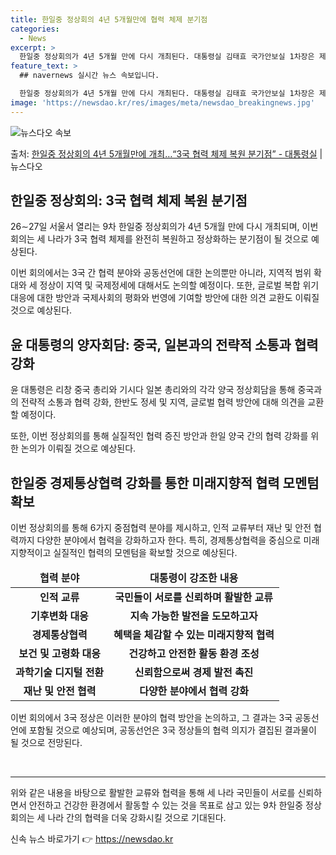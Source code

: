 ```yaml
---
title: 한일중 정상회의 4년 5개월만에 협력 체제 분기점
categories:
  - News
excerpt: >
  한일중 정상회의가 4년 5개월 만에 다시 개최된다. 대통령실 김태효 국가안보실 1차장은 제9차 한일중 정상회…
feature_text: >
  ## navernews 실시간 뉴스 속보입니다.

  한일중 정상회의가 4년 5개월 만에 다시 개최된다. 대통령실 김태효 국가안보실 1차장은 제9차 한일중 정상회…
image: 'https://newsdao.kr/res/images/meta/newsdao_breakingnews.jpg'
---
```


![뉴스다오 속보](https://newsdao.kr/res/images/meta/newsdao_breakingnews.jpg)

<p>출처: <a href="https://newsdao.kr/3906" rel="dofollow">한일중 정상회의 4년 5개월만에 개최…“3국 협력 체제 복원 분기점” - 대통령실</a> | 뉴스다오</p>

<h2 data-ke-size="size26">한일중 정상회의: 3국 협력 체제 복원 분기점</h2>
<p data-ke-size="size16">26∼27일 서울서 열리는 9차 한일중 정상회의가 4년 5개월 만에 다시 개최되며, 이번 회의는 세 나라가 3국 협력 체제를 완전히 복원하고 정상화하는 분기점이 될 것으로 예상된다.</p>
<p data-ke-size="size16">이번 회의에서는 3국 간 협력 분야와 공동선언에 대한 논의뿐만 아니라, 지역적 범위 확대와 세 정상이 지역 및 국제정세에 대해서도 논의할 예정이다. 또한, 글로벌 복합 위기 대응에 대한 방안과 국제사회의 평화와 번영에 기여할 방안에 대한 의견 교환도 이뤄질 것으로 예상된다.</p>

<h2 data-ke-size="size26">윤 대통령의 양자회담: 중국, 일본과의 전략적 소통과 협력 강화</h2>
<p data-ke-size="size16">윤 대통령은 리창 중국 총리와 기시다 일본 총리와의 각각 양국 정상회담을 통해 중국과의 전략적 소통과 협력 강화, 한반도 정세 및 지역, 글로벌 협력 방안에 대해 의견을 교환할 예정이다.</p>
<p data-ke-size="size16">또한, 이번 정상회의를 통해 실질적인 협력 증진 방안과 한일 양국 간의 협력 강화를 위한 논의가 이뤄질 것으로 예상된다.</p>

<h2 data-ke-size="size26">한일중 경제통상협력 강화를 통한 미래지향적 협력 모멘텀 확보</h2>
<p data-ke-size="size16">이번 정상회의를 통해 6가지 중점협력 분야를 제시하고, 인적 교류부터 재난 및 안전 협력까지 다양한 분야에서 협력을 강화하고자 한다. 특히, 경제통상협력을 중심으로 미래지향적이고 실질적인 협력의 모멘텀을 확보할 것으로 예상된다.</p>
<table>
	<thead>
		<tr>
			<td style="text-align: center; height: 17px;"><b>협력 분야</b></td>
			<td style="text-align: center; height: 17px;"><b>대통령이 강조한 내용</b></td>
		</tr>
	</thead>
	<tbody>
		<tr>
			<td style="text-align: center; height: 17px;"><b>인적 교류</b></td>
			<td style="text-align: center; height: 17px;"><b>국민들이 서로를 신뢰하며 활발한 교류</b></td>
		</tr>
		<tr>
			<td style="text-align: center; height: 17px;"><b>기후변화 대응</b></td>
			<td style="text-align: center; height: 17px;"><b>지속 가능한 발전을 도모하고자</b></td>
		</tr>
		<tr>
			<td style="text-align: center; height: 17px;"><b>경제통상협력</b></td>
			<td style="text-align: center; height: 17px;"><b>혜택을 체감할 수 있는 미래지향적 협력</b></td>
		</tr>
		<tr>
			<td style="text-align: center; height: 17px;"><b>보건 및 고령화 대응</b></td>
			<td style="text-align: center; height: 17px;"><b>건강하고 안전한 활동 환경 조성</b></td>
		</tr>
		<tr>
			<td style="text-align: center; height: 17px;"><b>과학기술 디지털 전환</b></td>
			<td style="text-align: center; height: 17px;"><b>신뢰함으로써 경제 발전 촉진</b></td>
		</tr>
		<tr>
			<td style="text-align: center; height: 17px;"><b>재난 및 안전 협력</b></td>
			<td style="text-align: center; height: 17px;"><b>다양한 분야에서 협력 강화</b></td>
		</tr>
	</tbody>
</table>
<p data-ke-size="size16">이번 회의에서 3국 정상은 이러한 분야의 협력 방안을 논의하고, 그 결과는 3국 공동선언에 포함될 것으로 예상되며, 공동선언은 3국 정상들의 협력 의지가 결집된 결과물이 될 것으로 전망된다.</p>

<p data-ke-size="size16">&nbsp;</p>

<hr>

<p data-ke-size="size16">위와 같은 내용을 바탕으로 활발한 교류와 협력을 통해 세 나라 국민들이 서로를 신뢰하면서 안전하고 건강한 환경에서 활동할 수 있는 것을 목표로 삼고 있는 9차 한일중 정상회의는 세 나라 간의 협력을 더욱 강화시킬 것으로 기대된다.</p>
 

신속 뉴스 바로가기 👉 <a href="https://newsdao.kr" rel="dofollow">https://newsdao.kr</a>


